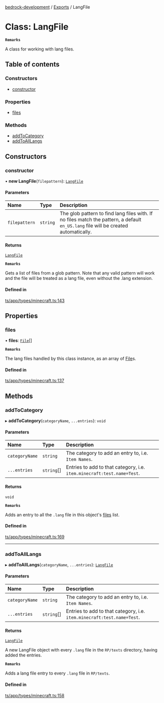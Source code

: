 [bedrock-development](../README.md) / [Exports](../modules.md) / LangFile

# Class: LangFile

**`Remarks`**

A class for working with lang files.

## Table of contents

### Constructors

- [constructor](LangFile.md#constructor)

### Properties

- [files](LangFile.md#files)

### Methods

- [addToCategory](LangFile.md#addtocategory)
- [addToAllLangs](LangFile.md#addtoalllangs)

## Constructors

### constructor

• **new LangFile**(`filepattern`): [`LangFile`](LangFile.md)

#### Parameters

| Name | Type | Description |
| :------ | :------ | :------ |
| `filepattern` | `string` | The glob pattern to find lang files with. If no files match the pattern, a default `en_US.lang` file will be created automatically. |

#### Returns

[`LangFile`](LangFile.md)

**`Remarks`**

Gets a list of files from a glob pattern. Note that any valid pattern will work and the file will be treated as a lang file, even without the .lang extension.

#### Defined in

[ts/app/types/minecraft.ts:143](https://github.com/DauntlessStudio/Bedrock-Developments/blob/9a78313/ts/app/types/minecraft.ts#L143)

## Properties

### files

• **files**: [`File`](../modules.md#file)[]

**`Remarks`**

The lang files handled by this class instance, as an array of [File](../modules.md#file)s.

#### Defined in

[ts/app/types/minecraft.ts:137](https://github.com/DauntlessStudio/Bedrock-Developments/blob/9a78313/ts/app/types/minecraft.ts#L137)

## Methods

### addToCategory

▸ **addToCategory**(`categoryName`, `...entries`): `void`

#### Parameters

| Name | Type | Description |
| :------ | :------ | :------ |
| `categoryName` | `string` | The category to add an entry to, i.e. `Item Names`. |
| `...entries` | `string`[] | Entries to add to that category, i.e. `item.minecraft:test.name=Test`. |

#### Returns

`void`

**`Remarks`**

Adds an entry to all the `.lang` file in this object's [files](LangFile.md#files) list.

#### Defined in

[ts/app/types/minecraft.ts:169](https://github.com/DauntlessStudio/Bedrock-Developments/blob/9a78313/ts/app/types/minecraft.ts#L169)

___

### addToAllLangs

▸ **addToAllLangs**(`categoryName`, `...entries`): [`LangFile`](LangFile.md)

#### Parameters

| Name | Type | Description |
| :------ | :------ | :------ |
| `categoryName` | `string` | The category to add an entry to, i.e. `Item Names`. |
| `...entries` | `string`[] | Entries to add to that category, i.e. `item.minecraft:test.name=Test`. |

#### Returns

[`LangFile`](LangFile.md)

A new LangFile object with every `.lang` file in the `RP/texts` directory, having added the entries.

**`Remarks`**

Adds a lang file entry to every `.lang` file in `RP/texts`.

#### Defined in

[ts/app/types/minecraft.ts:158](https://github.com/DauntlessStudio/Bedrock-Developments/blob/9a78313/ts/app/types/minecraft.ts#L158)
